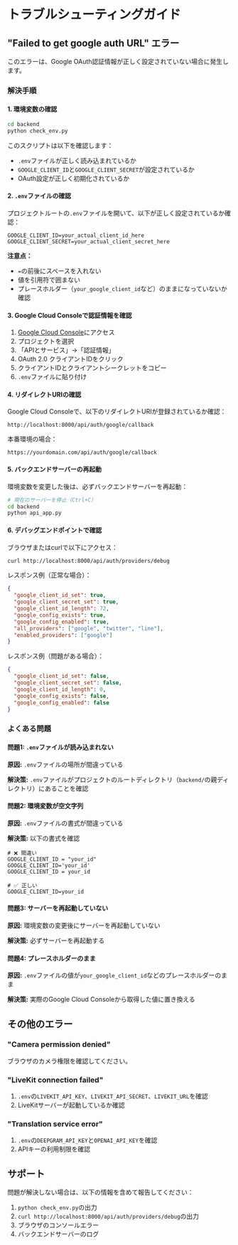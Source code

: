 # トラブルシューティングガイド

## "Failed to get google auth URL" エラー

このエラーは、Google OAuth認証情報が正しく設定されていない場合に発生します。

### 解決手順

#### 1. 環境変数の確認

```bash
cd backend
python check_env.py
```

このスクリプトは以下を確認します：
- `.env`ファイルが正しく読み込まれているか
- `GOOGLE_CLIENT_ID`と`GOOGLE_CLIENT_SECRET`が設定されているか
- OAuth設定が正しく初期化されているか

#### 2. `.env`ファイルの確認

プロジェクトルートの`.env`ファイルを開いて、以下が正しく設定されているか確認：

```env
GOOGLE_CLIENT_ID=your_actual_client_id_here
GOOGLE_CLIENT_SECRET=your_actual_client_secret_here
```

**注意点：**
- `=`の前後にスペースを入れない
- 値を引用符で囲まない
- プレースホルダー（`your_google_client_id`など）のままになっていないか確認

#### 3. Google Cloud Consoleで認証情報を確認

1. [Google Cloud Console](https://console.developers.google.com/)にアクセス
2. プロジェクトを選択
3. 「APIとサービス」→「認証情報」
4. OAuth 2.0 クライアントIDをクリック
5. クライアントIDとクライアントシークレットをコピー
6. `.env`ファイルに貼り付け

#### 4. リダイレクトURIの確認

Google Cloud Consoleで、以下のリダイレクトURIが登録されているか確認：

```
http://localhost:8000/api/auth/google/callback
```

本番環境の場合：
```
https://yourdomain.com/api/auth/google/callback
```

#### 5. バックエンドサーバーの再起動

環境変数を変更した後は、必ずバックエンドサーバーを再起動：

```bash
# 現在のサーバーを停止（Ctrl+C）
cd backend
python api_app.py
```

#### 6. デバッグエンドポイントで確認

ブラウザまたはcurlで以下にアクセス：

```bash
curl http://localhost:8000/api/auth/providers/debug
```

レスポンス例（正常な場合）：
```json
{
  "google_client_id_set": true,
  "google_client_secret_set": true,
  "google_client_id_length": 72,
  "google_config_exists": true,
  "google_config_enabled": true,
  "all_providers": ["google", "twitter", "line"],
  "enabled_providers": ["google"]
}
```

レスポンス例（問題がある場合）：
```json
{
  "google_client_id_set": false,
  "google_client_secret_set": false,
  "google_client_id_length": 0,
  "google_config_exists": false,
  "google_config_enabled": false
}
```

### よくある問題

#### 問題1: `.env`ファイルが読み込まれない

**原因:** `.env`ファイルの場所が間違っている

**解決策:** `.env`ファイルがプロジェクトのルートディレクトリ（`backend/`の親ディレクトリ）にあることを確認

#### 問題2: 環境変数が空文字列

**原因:** `.env`ファイルの書式が間違っている

**解決策:** 以下の書式を確認
```env
# ❌ 間違い
GOOGLE_CLIENT_ID = "your_id"
GOOGLE_CLIENT_ID='your_id'
GOOGLE_CLIENT_ID = your_id

# ✅ 正しい
GOOGLE_CLIENT_ID=your_id
```

#### 問題3: サーバーを再起動していない

**原因:** 環境変数の変更後にサーバーを再起動していない

**解決策:** 必ずサーバーを再起動する

#### 問題4: プレースホルダーのまま

**原因:** `.env`ファイルの値が`your_google_client_id`などのプレースホルダーのまま

**解決策:** 実際のGoogle Cloud Consoleから取得した値に置き換える

## その他のエラー

### "Camera permission denied"

ブラウザのカメラ権限を確認してください。

### "LiveKit connection failed"

1. `.env`の`LIVEKIT_API_KEY`、`LIVEKIT_API_SECRET`、`LIVEKIT_URL`を確認
2. LiveKitサーバーが起動しているか確認

### "Translation service error"

1. `.env`の`DEEPGRAM_API_KEY`と`OPENAI_API_KEY`を確認
2. APIキーの利用制限を確認

## サポート

問題が解決しない場合は、以下の情報を含めて報告してください：

1. `python check_env.py`の出力
2. `curl http://localhost:8000/api/auth/providers/debug`の出力
3. ブラウザのコンソールエラー
4. バックエンドサーバーのログ
